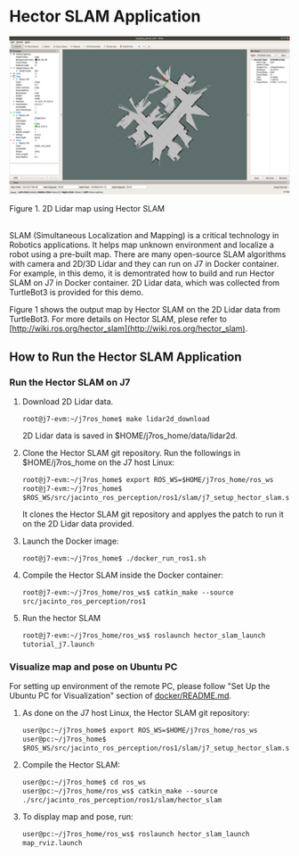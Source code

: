 Hector SLAM Application
========================

![](docs/hector_2d_map_rviz.png)
<figcaption> Figure 1. 2D Lidar map using Hector SLAM </figcaption>
<br />

SLAM (Simultaneous Localization and Mapping) is a critical technology in Robotics applications. It helps map unknown environment and localize a robot using a pre-built map. There are many open-source SLAM algorithms with camera and 2D/3D Lidar and they can run on J7 in Docker container. For example, in this demo, it is demontrated how to build and run Hector SLAM on J7 in Docker container. 2D Lidar data, which was collected from TurtleBot3 is provided for this demo.

Figure 1 shows the output map by Hector SLAM on the 2D Lidar data from TurtleBot3. For more details on Hector SLAM, plese refer to [http://wiki.ros.org/hector_slam](http://wiki.ros.org/hector_slam).

## How to Run the Hector SLAM Application

### Run the Hector SLAM on J7

1. Download 2D Lidar data.
    ```
    root@j7-evm:~/j7ros_home$ make lidar2d_download
    ```
    2D Lidar data is saved in $HOME/j7ros_home/data/lidar2d.

2. Clone the Hector SLAM git repository. Run the followings in $HOME/j7ros_home on the J7 host Linux:
    ```
    root@j7-evm:~/j7ros_home$ export ROS_WS=$HOME/j7ros_home/ros_ws
    root@j7-evm:~/j7ros_home$ $ROS_WS/src/jacinto_ros_perception/ros1/slam/j7_setup_hector_slam.sh
    ```
    It clones the Hector SLAM git repository and applyes the patch to run it on the 2D Lidar data provided.

3. Launch the Docker image:
    ```
    root@j7-evm:~/j7ros_home$ ./docker_run_ros1.sh
    ```

4. Compile the Hector SLAM inside the Docker container:
    ```
    root@j7-evm:~/j7ros_home/ros_ws$ catkin_make --source src/jacinto_ros_perception/ros1
    ```

5. Run the hector SLAM
    ```
    root@j7-evm:~/j7ros_home/ros_ws$ roslaunch hector_slam_launch tutorial_j7.launch
    ```

### Visualize map and pose on Ubuntu PC

For setting up environment of the remote PC, please follow "Set Up the Ubuntu PC for Visualization" section of [docker/README.md](../../docker/README.md).

1. As done on the J7 host Linux, the Hector SLAM git repository:
    ```
    user@pc:~/j7ros_home$ export ROS_WS=$HOME/j7ros_home/ros_ws
    user@pc:~/j7ros_home$ $ROS_WS/src/jacinto_ros_perception/ros1/slam/j7_setup_hector_slam.sh
    ```

2. Compile the Hector SLAM:
    ```
    user@pc:~/j7ros_home$ cd ros_ws
    user@pc:~/j7ros_home/ros_ws$ catkin_make --source ./src/jacinto_ros_perception/ros1/slam/hector_slam
    ```

3. To display map and pose, run:
    ```
    user@pc:~/j7ros_home/ros_ws$ roslaunch hector_slam_launch map_rviz.launch
    ```


